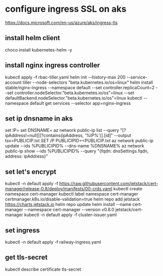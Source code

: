 # configure ingress SSL on aks
https://docs.microsoft.com/en-us/azure/aks/ingress-tls

## install helm client
choco install kubernetes-helm -y

## install nginx ingress controller
kubectl apply -f rbac-tiller.yaml
helm init --history-max 200 --service-account tiller --node-selectors "beta.kubernetes.io/os=linux"
helm install stable/nginx-ingress --namespace default --set controller.replicaCount=2 --set controller.nodeSelector."beta\.kubernetes\.io/os"=linux --set defaultBackend.nodeSelector."beta\.kubernetes\.io/os"=linux
kubectl --namespace default get services --selector app=nginx-ingress

## set ip dnsname in aks
set IP= 
set DNSNAME=
az network public-ip list --query "[?ipAddress!=null]|[?contains(ipAddress, '%IP%')].[id]" --output tsv>PUBLICIP.txt
SET /P PUBLICIPID=<PUBLICIP.txt
az network public-ip update --ids %PUBLICIPID% --dns-name %DNSNAME%
az network public-ip show --ids %PUBLICIPID% --query "{fqdn: dnsSettings.fqdn, address: ipAddress}"

## set let's encrypt
kubectl -n default apply -f https://raw.githubusercontent.com/jetstack/cert-manager/release-0.8/deploy/manifests/00-crds.yaml
kubectl create namespace cert-manager
kubectl label namespace cert-manager certmanager.k8s.io/disable-validation=true
helm repo add jetstack https://charts.jetstack.io
helm repo update
helm install --name cert-manager --namespace cert-manager --version v0.8.0 jetstack/cert-manager
kubectl -n default apply -f cluster-issuer.yaml

## set ingress 
kubectl -n default apply -f railway-ingress.yaml

## get tls-secret
kubectl describe certificate tls-secret